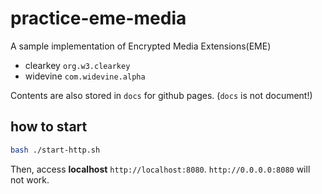 # practice-eme-media

A sample implementation of Encrypted Media Extensions(EME)

- clearkey `org.w3.clearkey`
- widevine `com.widevine.alpha`

Contents are also stored in `docs` for github pages. (`docs` is not document!)

## how to start

```sh
bash ./start-http.sh
```

Then, access **localhost** `http://localhost:8080`. `http://0.0.0.0:8080` will not work.
